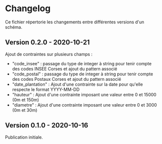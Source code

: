 <MenuSchema />

# Changelog

Ce fichier répertorie les changements entre différentes versions d'un schéma.

## Version 0.2.0 - 2020-10-21

Ajout de contraintes sur plusieurs champs : 
- "code_insee" : passage du type de integer à string pour tenir compte des codes INSEE Corses et ajout du pattern associé
- "code_postal" : passage du type de integer à string pour tenir compte des codes Postaux Corses et ajout du pattern associé
- "date_plantation" : Ajout d'une contrainte sur la date pour qu'elle respecte le format YYYY-MM-DD
- "hauteur" : Ajout d'une contrainte imposant une valeur entre 0 et 15000 (0m et 150m)
- "diametre" : Ajout d'une contrainte imposant une valeur entre 0 et 3000 (0m et 30m)

## Version 0.1.0 - 2020-10-16

Publication initiale.